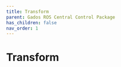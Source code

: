 ```yaml
---
title: Transform
parent: Gados ROS Central Control Package
has_children: false
nav_order: 1
---
```


# Transform